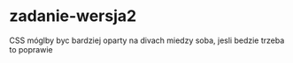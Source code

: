 # zadanie-wersja2
CSS móglby byc bardziej oparty na divach miedzy soba, jesli bedzie trzeba to poprawie 
